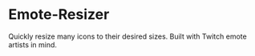 # Emote-Resizer
Quickly resize many icons to their desired sizes. Built with Twitch emote artists in mind.
